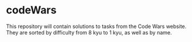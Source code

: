 # codeWars
This repository will contain solutions to tasks from the Code Wars website. They are sorted by difficulty from 8 kyu to 1 kyu, as well as by name.
